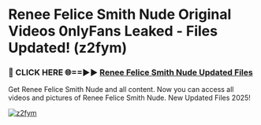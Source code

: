# Renee Felice Smith Nude Original Videos 0nlyFans Leaked - Files Updated! (z2fym)

<h3>🔴 CLICK HERE 🌐==►► <a href="https://tinyurl.com/52m3yx9h" rel="nofollow">Renee Felice Smith Nude Updated Files</a></h3>

Get Renee Felice Smith Nude and all content. Now you can access all videos and pictures of Renee Felice Smith Nude. New Updated Files 2025!

[![z2fym](https://i.imgur.com/TnHtlc8.gif)](https://tinyurl.com/52m3yx9h)
